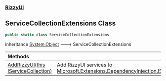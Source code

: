 ### [RizzyUI](RizzyUI 'RizzyUI')

## ServiceCollectionExtensions Class

```csharp
public static class ServiceCollectionExtensions
```

Inheritance [System.Object](https://docs.microsoft.com/en-us/dotnet/api/System.Object 'System.Object') &#129106; ServiceCollectionExtensions

| Methods | |
| :--- | :--- |
| [AddRizzyUI(this IServiceCollection)](RizzyUI.ServiceCollectionExtensions.AddRizzyUI(thisMicrosoft.Extensions.DependencyInjection.IServiceCollection) 'RizzyUI.ServiceCollectionExtensions.AddRizzyUI(this Microsoft.Extensions.DependencyInjection.IServiceCollection)') | Add RizzyUI services to [Microsoft.Extensions.DependencyInjection.IServiceCollection](https://docs.microsoft.com/en-us/dotnet/api/Microsoft.Extensions.DependencyInjection.IServiceCollection 'Microsoft.Extensions.DependencyInjection.IServiceCollection'). |
